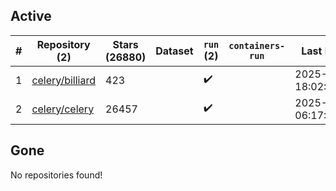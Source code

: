 ## Active
| # | Repository (2) | Stars (26880) | Dataset | `run` (2) | `containers-run` | Last Modified |
| --- | --- | --- | --- | --- | --- | --- |
| 1 | [celery/billiard](https://github.com/celery/billiard) | 423 |  | :heavy_check_mark: |  | 2025-05-13 18:02:18+00:00 |
| 2 | [celery/celery](https://github.com/celery/celery) | 26457 |  | :heavy_check_mark: |  | 2025-05-29 06:17:34+00:00 |

## Gone
No repositories found!
